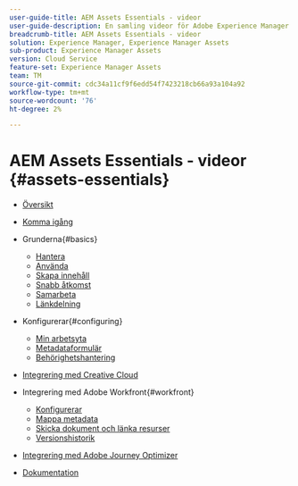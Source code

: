 ```yaml
---
user-guide-title: AEM Assets Essentials - videor
user-guide-description: En samling videor för Adobe Experience Manager Assets Essentials.
breadcrumb-title: AEM Assets Essentials - videor
solution: Experience Manager, Experience Manager Assets
sub-product: Experience Manager Assets
version: Cloud Service
feature-set: Experience Manager Assets
team: TM
source-git-commit: cdc34a11cf9f6edd54f7423218cb66a93a104a92
workflow-type: tm+mt
source-wordcount: '76'
ht-degree: 2%

---
```



# AEM Assets Essentials - videor {#assets-essentials}

+ [Översikt](overview.md)

+ [Komma igång](./getting-started.md)

+ Grunderna{#basics}
   + [Hantera](basics/managing.md)
   + [Använda](basics/using.md)
   + [Skapa innehåll](basics/creating.md)
   + [Snabb åtkomst](basics/quick-access.md)
   + [Samarbeta](basics/collaborating.md)
   + [Länkdelning](basics/link-sharing.md)

+ Konfigurerar{#configuring}
   + [Min arbetsyta](configuring/my-workspace.md)
   + [Metadataformulär](configuring/metadata-forms.md)
   + [Behörighetshantering](configuring/permissions-management.md)

+ [Integrering med Creative Cloud](integrations/creative-cloud.md)

+ Integrering med Adobe Workfront{#workfront}
   + [Konfigurerar](./integrations/workfront/configure.md)
   + [Mappa metadata](./integrations/workfront/map-metadata.md)
   + [Skicka dokument och länka resurser](./integrations/workfront/link-send.md)
   + [Versionshistorik](./integrations/workfront/versions.md)

+ [Integrering med Adobe Journey Optimizer](https://experienceleague.adobe.com/docs/journey-optimizer-learn/tutorials/create-messages/create-email-content-with-the-message-editor.html)

+ [Dokumentation](https://experienceleague.adobe.com/docs/experience-manager-assets-essentials/help/introduction.html)
